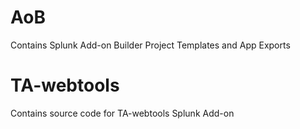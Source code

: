 # AoB 
Contains Splunk Add-on Builder Project Templates and App Exports

# TA-webtools
Contains source code for TA-webtools Splunk Add-on
